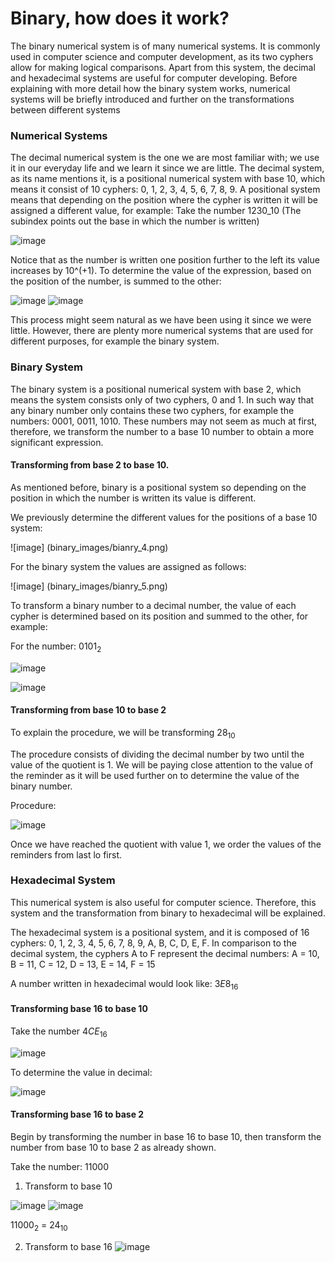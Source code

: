 # Binary, how does it work?

The binary numerical system is of many numerical systems. It is commonly used in computer science and computer development, as its two cyphers allow for making logical comparisons. Apart from this system, the decimal and hexadecimal systems are useful for computer developing. Before explaining with more detail how the binary system works, numerical systems will be briefly introduced and further on the transformations between different systems 

### Numerical Systems 

The decimal numerical system is the one we are most familiar with; we use it in our everyday life and we learn it since we are little. The decimal system, as its name mentions it, is a positional numerical system with base 10, which means it consist of 10 cyphers: 0, 1, 2, 3, 4, 5, 6, 7, 8, 9. A positional system means that depending on the position where the cypher is written it will be assigned a different value, for example:
Take the number 1230_10 (The subindex points out the base in which the number is written)

![image](binary_images/bianry_1.png)

Notice that as the number is written one position further to the left its value increases by 10^(+1). To determine the value of the expression, based on the position of the number, is summed to the other:

![image](binary_images/bianry_2.png)
![image](binary_images/bianry_3.png)

This process might seem natural as we have been using it since we were little. However, there are plenty more numerical systems that are used for different purposes, for example the binary system.

### Binary System

The binary system is a positional numerical system with base 2, which means the system consists only of two cyphers, 0 and 1. In such way that any binary number only contains these two cyphers, for example the numbers: 0001, 0011, 1010.
These numbers may not seem as much at first, therefore, we transform the number to a base 10 number to obtain a more significant expression.

#### Transforming from base 2 to base 10.

As mentioned before, binary is a positional system so depending on the position in which the number is written its value is different. 

We previously determine the different values for the positions of a base 10 system: 

![image] (binary_images/bianry_4.png)

For the binary system the values are assigned as follows: 

![image] (binary_images/bianry_5.png)

To transform a binary number to a decimal number, the value of each cypher is determined based on its position and summed to the other, for example: 

For the number: $0101_2$

![image](binary_images/bianry_6.png)

![image](binary_images/bianry_7.png)

#### Transforming from base 10 to base 2

To explain the procedure, we will be transforming $28_10$

The procedure consists of dividing the decimal number by two until the value of the quotient is 1. We will be paying close attention to the value of the reminder as it will be used further on to determine the value of the binary number.

Procedure: 

![image](binary_images/bianry_8.png)

Once we have reached the quotient with value 1, we order the values of the reminders from last lo first. 
### Hexadecimal System

This numerical system is also useful for computer science. Therefore, this system and the transformation from binary to hexadecimal will be explained.

The hexadecimal system is a positional system, and it is composed of 16 cyphers: 0, 1, 2, 3, 4, 5, 6, 7, 8, 9, A, B, C, D, E, F. In comparison to the decimal system, the cyphers A to F represent the decimal numbers: A = 10, B = 11, C = 12, D = 13, E = 14, F = 15

A number written in hexadecimal would look like: $3E8_16$

#### Transforming base 16 to base 10

Take the number $4CE_16$

![image](binary_images/bianry_9.png)

To determine the value in decimal:

![image](binary_images/bianry_10.png)

#### Transforming base 16 to base 2

Begin by transforming the number in base 16 to base 10, then transform the number from base 10 to base 2 as already shown.

Take the number: 11000

1. Transform to base 10 

![image](binary_images/bianry_12.png)
![image](binary_images/bianry_11.png)

$11000_2$ = $24_10$

2. Transform to base 16
![image](binary_images/bianry_13.png)
